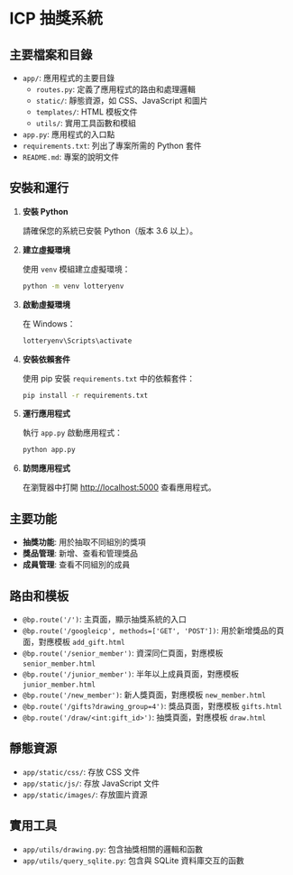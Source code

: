 # ICP 抽獎系統

## 主要檔案和目錄

- `app/`: 應用程式的主要目錄
  - `routes.py`: 定義了應用程式的路由和處理邏輯
  - `static/`: 靜態資源，如 CSS、JavaScript 和圖片
  - `templates/`: HTML 模板文件
  - `utils/`: 實用工具函數和模組
- `app.py`: 應用程式的入口點
- `requirements.txt`: 列出了專案所需的 Python 套件
- `README.md`: 專案的說明文件

## 安裝和運行

1. **安裝 Python**

   請確保您的系統已安裝 Python（版本 3.6 以上）。

2. **建立虛擬環境**

   使用 `venv` 模組建立虛擬環境：

    ```sh
    python -m venv lotteryenv
    ```

3. **啟動虛擬環境**

    在 Windows：

    ```sh
    lotteryenv\Scripts\activate
    ```

4. **安裝依賴套件**

    使用 pip 安裝 `requirements.txt` 中的依賴套件：

    ```sh
    pip install -r requirements.txt
    ```

5. **運行應用程式**

    執行 `app.py` 啟動應用程式：

    ```sh
    python app.py
    ```

6. **訪問應用程式**

    在瀏覽器中打開 [http://localhost:5000](http://localhost:5000) 查看應用程式。

## 主要功能

- **抽獎功能**: 用於抽取不同組別的獎項
- **獎品管理**: 新增、查看和管理獎品
- **成員管理**: 查看不同組別的成員

## 路由和模板

- `@bp.route('/')`: 主頁面，顯示抽獎系統的入口
- `@bp.route('/googleicp', methods=['GET', 'POST'])`: 用於新增獎品的頁面，對應模板 `add_gift.html`
- `@bp.route('/senior_member')`: 資深同仁頁面，對應模板 `senior_member.html`
- `@bp.route('/junior_member')`: 半年以上成員頁面，對應模板 `junior_member.html`
- `@bp.route('/new_member')`: 新人獎頁面，對應模板 `new_member.html`
- `@bp.route('/gifts?drawing_group=4')`: 獎品頁面，對應模板 `gifts.html`
- `@bp.route('/draw/<int:gift_id>')`: 抽獎頁面，對應模板 `draw.html`

## 靜態資源

- `app/static/css/`: 存放 CSS 文件
- `app/static/js/`: 存放 JavaScript 文件
- `app/static/images/`: 存放圖片資源

## 實用工具

- `app/utils/drawing.py`: 包含抽獎相關的邏輯和函數
- `app/utils/query_sqlite.py`: 包含與 SQLite 資料庫交互的函數
